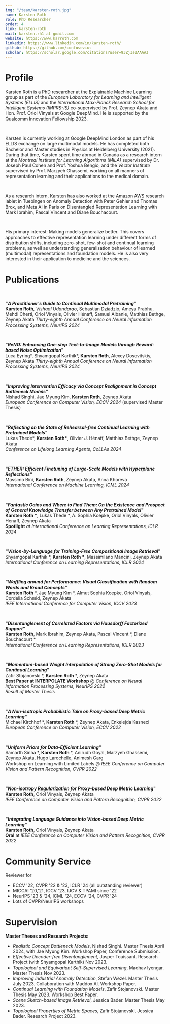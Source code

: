 ```yaml
---
img: "/team/karsten-roth.jpg"
name: Karsten Roth
role: PhD Researcher
order: 4
link: karsten-roth
mail: karsten.rh1 at gmail.com
website: https://www.karroth.com
linkedin: https://www.linkedin.com/in/karsten-roth/
github: https://github.com/confusezius
scholar: https://scholar.google.com/citations?user=93ZjIs0AAAAJ
---
```


# Profile

Karsten Roth is a PhD researcher at the Explainable Machine Learning group as part of the _European Laboratory for Learning and Intelligent Systems (ELLIS)_ and the _International Max-Planck Research School for Intelligent Systems (IMPRS-IS)_ co-supervised by Prof. Zeynep Akata and Hon. Prof. Oriol Vinyals at Google DeepMind. He is supported by the Qualcomm Innovation Fellowship 2023.

</br>

Karsten is currently working at Google DeepMind London as part of his ELLIS exchange on large multimodal models.
He has completed both Bachelor and Master studies in Physics at Heidelberg University (2021). 
During that time, Karsten spent time abroad in Canada as a research intern at the _Montreal Institute for Learning Algorithms (MILA)_ supervised by Dr. Joseph Paul Cohen and Prof. Yoshua Bengio, and the _Vector Institute_ supervised by Prof. Marzyeh Ghassemi, working on all manners of representation learning and their applications to the medical domain. 

</br>

As a research intern, Karsten has also worked at the Amazon AWS research lablet in Tuebingen on Anomaly Detection with Peter Gehler and Thomas Brox, and Meta AI in Paris on Disentangled Representation Learning with Mark Ibrahim, Pascal Vincent and Diane Bouchacourt.

</br>

His primary interest: Making models generalize better. This covers approaches to effective representation learning under different forms of distribution shifts, including zero-shot, few-shot and continual learning problems, as well as understanding generalisation behaviour of learned (multimodal) representations and foundation models. He is also very interested in their application to medicine and the sciences.


# Publications

</br>

__"_A Practitioner's Guide to Continual Multimodal Pretraining_"__   
__Karsten Roth__*, Vishaal Udandarao*, Sebastian Dziadzio, Ameya Prabhu, Mehdi Cherti, Oriol Vinyals, Olivier Hénaff, Samuel Albanie, Matthias Bethge, Zeynep Akata
*Thirty-eighth Annual Conference on Neural Information Processing Systems, NeurIPS 2024*

</br>

__"_ReNO: Enhancing One-step Text-to-Image Models through Reward-based Noise Optimization_"__   
Luca Eyring*, Shyamgopal Karthik*, __Karsten Roth__, Alexey Dosovitskiy, Zeynep Akata
*Thirty-eighth Annual Conference on Neural Information Processing Systems, NeurIPS 2024*

</br>

__"_Improving Intervention Efficacy via Concept Realignment in Concept Bottleneck Models_"__   
Nishad Singhi, Jae Myung Kim, __Karsten Roth__, Zeynep Akata   
*European Conference on Computer Vision, ECCV 2024* (supervised Master Thesis)

</br>

__"_Reflecting on the State of Rehearsal-free Continual Learning with Pretrained Models_"__   
Lukas Thede*, __Karsten Roth*__, Olivier J. Hénaff, Matthias Bethge, Zeynep Akata   
*Conference on Lifelong Learning Agents, CoLLAs 2024*

</br>

__"_ETHER: Efficient Finetuning of Large-Scale Models with Hyperplane Reflections_"__   
Massimo Bini, __Karsten Roth__, Zeynep Akata, Anna Khoreva  
*International Conference on Machine Learning, ICML 2024*

</br>

__"_Fantastic Gains and Where to Find Them: On the Existence and Prospect of General Knowledge Transfer between Any Pretrained Model_"__   
__Karsten Roth *__, Lukas Thede *, A. Sophia Koepke, Oriol Vinyals, Olivier Henaff, Zeynep Akata     
**Spotlight** *at International Conference on Learning Representations, ICLR 2024*

</br>

__"_Vision-by-Language for Training-Free Compositional Image Retrieval_"__   
Shyamgopal Karthik *, __Karsten Roth *__, Massimilano Mancini, Zeynep Akata  
*International Conference on Learning Representations, ICLR 2024*

</br>

__"_Waffling around for Performance: Visual Classification with Random Words and Broad Concepts_"__   
__Karsten Roth__ *, Jae Myung Kim *, Almut Sophia Koepke, Oriol Vinyals, Cordelia Schmid, Zeynep Akata\
*IEEE International Conference for Computer Vision, ICCV 2023*
  
</br>

__"_Disentanglement of Correlated Factors via Hausdorff Factorized Support_"__   
__Karsten Roth__, Mark Ibrahim, Zeynep Akata, Pascal Vincent *, Diane Bouchacourt *  
*International Conference on Learning Representations, ICLR 2023*

</br>

__"_Momentum-based Weight Interpolation of Strong Zero-Shot Models for Continual Learning_"__  
Zafir Stojanovski *, __Karsten Roth__ *, Zeynep Akata  
**Best Paper at INTERPOLATE Workshop** @ *Conference on Neural Information Processing Systems, NeurIPS 2022*  
_Result of Master Thesis_

</br>

__"_A Non-isotropic Probabilistic Take on Proxy-based Deep Metric Learning_"__  
Michael Kirchhof *, __Karsten Roth__ *, Zeynep Akata, Enkelejda Kasneci  
*European Conference on Computer Vision, ECCV 2022*

</br>

__"_Uniform Priors for Data-Efficient Learning_"__  
Samarth Sinha *, __Karsten Roth__ *, Anirudh Goyal, Marzyeh Ghassemi, Zeynep Akata, Hugo Larochelle, Animesh Garg  
Workshop on Learning with Limited Labels @ *IEEE Conference on Computer Vision and Pattern Recognition, CVPR 2022*

</br>

__"_Non-isotropy Regularization for Proxy-based Deep Metric Learning_"__   
__Karsten Roth__, Oriol Vinyals, Zeynep Akata  
*IEEE Conference on Computer Vision and Pattern Recognition, CVPR 2022*

</br>

__"_Integrating Language Guidance into Vision-based Deep Metric Learning_"__  
__Karsten Roth__, Oriol Vinyals, Zeynep Akata  
**Oral** at *IEEE Conference on Computer Vision and Pattern Recognition, CVPR 2022*


# Community Service

Reviewer for
- ECCV '22, CVPR '22 & '23, ICLR '24 (all outstanding reviewer)
- MICCAI '20,'21, ICCV '23, IJCV \& TPAMI since '22
- NeurIPS '23 & '24, ICML '24, ECCV '24, CVPR '24
- Lots of CVPR/NeurIPS workshops

# Supervision

__Master Theses and Research Projects:__
- _Realistic Concept Bottleneck Models_, Nishad Singhi. Master Thesis April 2024, with Jae Myung Kim. Workshop Paper, Conference Submission.
- _Effective Decoder-free Disentanglement_, Jasper Touissant. Research Project (with Shyamgopal Karthik) Nov 2023.
- _Topological and Equivariant Self-Supervised Learning_, Madhav Iyengar. Master Thesis Nov 2023.
- _Improving Industrial Anomaly Detection_, Stefan Wezel. Master Thesis July 2023. Collaboration with Maddox AI. Workshop Paper.
- _Continual Learning with Foundation Models_, Zafir Stojanovski. Master Thesis May 2023. Workshop Best Paper.
- _Scene Sketch-based Image Retrieval_, Jessica Bader. Master Thesis May 2023.
- _Topological Properties of Metric Spaces_, Zafir Stojanovski, Jessica Bader. Research Project 2023.
